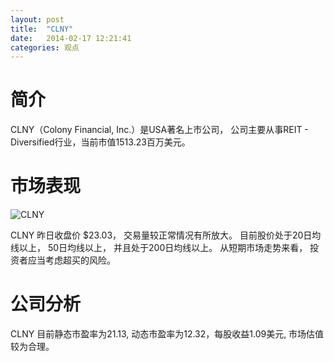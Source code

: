 ```yaml
---
layout: post
title:  "CLNY"
date:   2014-02-17 12:21:41
categories: 观点
---
```


# 简介
CLNY（Colony Financial, Inc.）是USA著名上市公司，
公司主要从事REIT - Diversified行业，当前市值1513.23百万美元。

# 市场表现

![CLNY](http://finviz.com/chart.ashx?t=CLNY&ty=c&ta=1&p=d&s=l)

CLNY 昨日收盘价 $23.03，
交易量较正常情况有所放大。
目前股价处于20日均线以上，
50日均线以上，
并且处于200日均线以上。
从短期市场走势来看，
投资者应当考虑超买的风险。

# 公司分析
CLNY 目前静态市盈率为21.13, 动态市盈率为12.32，每股收益1.09美元,
市场估值较为合理。
